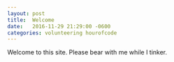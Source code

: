 ```yaml
---
layout: post
title:  Welcome
date:   2016-11-29 21:29:00 -0600
categories: volunteering hourofcode
---
```


Welcome to this site. Please bear with me while I tinker.
